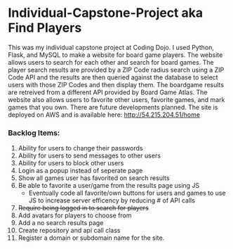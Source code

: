 # Individual-Capstone-Project aka Find Players
This was my individual capstone project at Coding Dojo. I used Python, Flask, and MySQL to make a website for board game players. The website allows users to search for each other and search for board games. The player search results are provided by a ZIP Code radius search using a ZIP Code API and the results are then queried against the database to select users with those ZIP Codes and then display them. The boardgame results are retreived from a different API provided by Board Game Atlas. The website also allows users to favorite other users, favorite games, and mark games that you own. There are future developments planned. The site is deployed on AWS and is available here: http://54.215.204.51/home

### Backlog Items:
1. Ability for users to change their passwords
2. Ability for users to send messages to other users
3. Ability for users to block other users
4. Login as a popup instead of seperate page
5. Show all games user has favorited on search results
6. Be able to favorite a user/game from the results page using JS
    * Eventually code all favorite/own buttons for users and games to use JS to increase server efficency by reducing # of API calls
7. ~~Require being logged in to search for players~~
8. Add avatars for players to choose from
9. Add a no search results page
10. Create repository and api call class 
11. Register a domain or subdomain name for the site.

